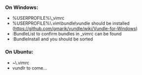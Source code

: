 <h3>On Windows:</h3>

* %USERPROFILE%\\_vimrc
* %USERPROFILE%\\.vim\bundle\vundle should be installed (https://github.com/gmarik/vundle/wiki/Vundle-for-Windows)
* :BundleList to confirm bundles in _vimrc can be found
* :BundleInstall and you should be sorted

<h3>On Ubuntu:</h3>

* ~\\.vimrc
* vundlr to come...
